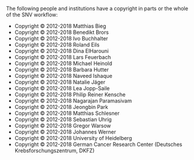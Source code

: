 The following people and institutions have a copyright in parts or the whole of the SNV workflow:

- Copyright © 2012-2018  Matthias Bieg
- Copyright © 2012-2018  Benedikt Brors
- Copyright © 2012-2018  Ivo Buchhalter
- Copyright © 2012-2018  Roland Eils
- Copyright © 2012-2018  Dina ElHarouni
- Copyright © 2012-2018  Lars Feuerbach
- Copyright © 2012-2018  Michael Heinold
- Copyright © 2012-2018  Barbara Hutter
- Copyright © 2012-2018  Naveed Ishaque
- Copyright © 2012-2018  Natalie Jäger
- Copyright © 2012-2018  Lea Jopp-Saile
- Copyright © 2012-2018  Philip Reiner Kensche
- Copyright © 2012-2018  Nagarajan Paramasivam
- Copyright © 2012-2018  Jeongbin Park
- Copyright © 2012-2018  Matthias Schlesner
- Copyright © 2012-2018  Sebastian Uhrig
- Copyright © 2012-2018  Gregor Warsow
- Copyright © 2012-2018  Johannes Werner
- Copyright © 2012-2018  University of Heidelberg
- Copyright © 2012-2018  German Cancer Research Center (Deutsches Krebsforschungszentrum, DKFZ)
